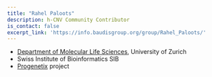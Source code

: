```yaml
---
title: "Rahel Paloots"
description: h-CNV Community Contributor
is_contact: false
excerpt_link: 'https://info.baudisgroup.org/group/Rahel_Paloots/'
---
```


* [Department of Molecular Life Sciences](https://info.baudisgroup.org/group/Rahel_Paloots), University of Zurich
* Swiss Institute of Bioinformatics SIB
* [Progenetix](https://progenetix.org) project
